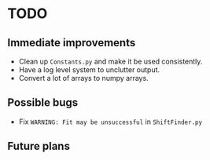 # TODO

## Immediate improvements

- Clean up `Constants.py` and make it be used consistently.
- Have a log level system to unclutter output.
- Convert a lot of arrays to numpy arrays.


## Possible bugs

- Fix `WARNING: Fit may be unsuccessful` in `ShiftFinder.py`


## Future plans


